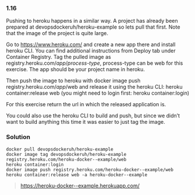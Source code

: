 ### 1.16
Pushing to heroku happens in a similar way. A project has already been prepared at devopsdockeruh/heroku-example so lets pull that first. Note that the image of the project is quite large.

Go to https://www.heroku.com/ and create a new app there and install heroku CLI. You can find additional instructions from Deploy tab under Container Registry. Tag the pulled image as registry.heroku.com/_app_/_process-type_, process-type can be web for this exercise. The app should be your project name in heroku.

Then push the image to heroku with docker image push registry.heroku.com/_app_/web and release it using the heroku CLI: heroku container:release web (you might need to login first: heroku container:login)

For this exercise return the url in which the released application is.

You could also use the heroku CLI to build and push, but since we didn’t want to build anything this time it was easier to just tag the image.

### Solution
```
docker pull devopsdockeruh/heroku-example
docker image tag devopsdockeruh/heroku-example registry.heroku.com/heroku-docker--example/web
heroku container:login
docker image push registry.heroku.com/heroku-docker--example/web
heroku container:release web -a heroku-docker--example
```

> https://heroku-docker--example.herokuapp.com/
